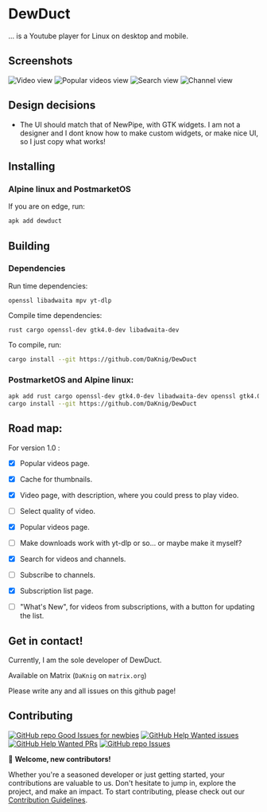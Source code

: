 # DewDuct

... is a Youtube player for Linux on desktop and mobile.

## Screenshots

![Video view](https://github.com/DaKnig/DewDuct/assets/37626476/4ea8957e-99d4-4ebc-aaf6-8893784d6df8 "Video view")
![Popular videos view](https://github.com/DaKnig/DewDuct/assets/37626476/bc3635d2-222c-496a-9856-7bb01710f399 "Popular videos view")
![Search view](https://github.com/DaKnig/DewDuct/assets/37626476/a48193cf-ebe0-44ef-ae89-8163a668b595 "Search view")
![Channel view](https://github.com/DaKnig/DewDuct/assets/37626476/aced4e7b-5f76-4035-bdc5-54c6754fd794 "Channel view")

## Design decisions

- The UI should match that of NewPipe, with GTK widgets. I am not a designer
and I dont know how to make custom widgets, or make nice UI, so I just copy
what works!

## Installing

### Alpine linux and PostmarketOS

If you are on edge, run:

```bash
apk add dewduct
```

## Building

### Dependencies

Run time dependencies:

`openssl libadwaita mpv yt-dlp`

Compile time dependencies:

`rust cargo openssl-dev gtk4.0-dev libadwaita-dev`

To compile, run:

```bash
cargo install --git https://github.com/DaKnig/DewDuct
```

### PostmarketOS and Alpine linux:

```bash
apk add rust cargo openssl-dev gtk4.0-dev libadwaita-dev openssl gtk4.0 libadwaita mpv
cargo install --git https://github.com/DaKnig/DewDuct
```

## Road map:

For version 1.0 :

- [x] Popular videos page.

- [x] Cache for thumbnails.

- [x] Video page, with description, where you could press to play video.

- [ ] Select quality of video.

- [x] Popular videos page.

- [ ] Make downloads work with yt-dlp or so... or maybe make it myself?

- [x] Search for videos and channels.

- [ ] Subscribe to channels.

- [x] Subscription list page.

- [ ] "What's New", for videos from subscriptions, with a button for updating the list.

## Get in contact!

Currently, I am the sole developer of DewDuct.

Available on Matrix (`DaKnig` on `matrix.org`)

Please write any and all issues on this github page!

## Contributing

[![GitHub repo Good Issues for newbies](https://img.shields.io/github/issues/DaKnig/DewDuct/good%20first%20issue?style=flat&logo=github&logoColor=green&label=Good%20First%20issues)](https://github.com/DaKnig/DewDuct/issues?q=is%3Aopen+is%3Aissue+label%3A%22good+first+issue%22) [![GitHub Help Wanted issues](https://img.shields.io/github/issues/DaKnig/DewDuct/help%20wanted?style=flat&logo=github&logoColor=b545d1&label=%22Help%20Wanted%22%20issues)](https://github.com/DaKnig/DewDuct/issues?q=is%3Aopen+is%3Aissue+label%3A%22help+wanted%22) [![GitHub Help Wanted PRs](https://img.shields.io/github/issues-pr/DaKnig/DewDuct/help%20wanted?style=flat&logo=github&logoColor=b545d1&label=%22Help%20Wanted%22%20PRs)](https://github.com/DaKnig/DewDuct/pulls?q=is%3Aopen+is%3Aissue+label%3A%22help+wanted%22) [![GitHub repo Issues](https://img.shields.io/github/issues/DaKnig/DewDuct?style=flat&logo=github&logoColor=red&label=Issues)](https://github.com/DaKnig/DewDuct/issues?q=is%3Aopen)

👋 **Welcome, new contributors!**

Whether you're a seasoned developer or just getting started, your contributions are valuable to us. Don't hesitate to jump in, explore the project, and make an impact. To start contributing, please check out our [Contribution Guidelines](CONTRIBUTING.md). 
